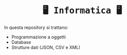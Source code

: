 <h1 align="center"><samp>🖥 Informatica 🖥</samp></h1>

In questa repository si trattano:

- Programmazione a oggetti
- Database
- Strutture dati (JSON, CSV e XML)
